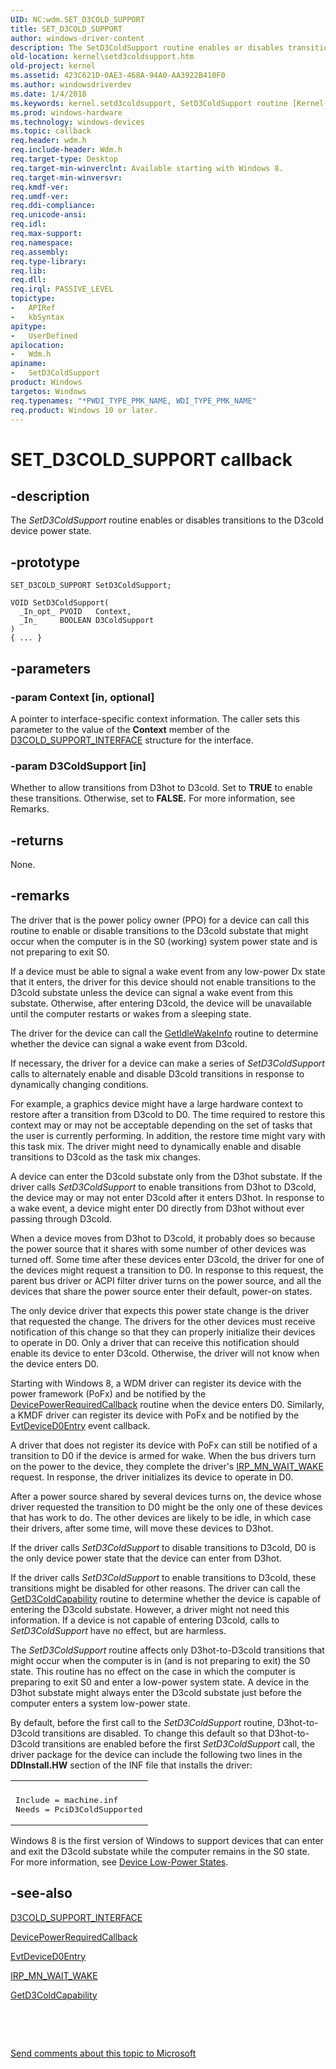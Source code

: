```yaml
---
UID: NC:wdm.SET_D3COLD_SUPPORT
title: SET_D3COLD_SUPPORT
author: windows-driver-content
description: The SetD3ColdSupport routine enables or disables transitions to the D3cold device power state.
old-location: kernel\setd3coldsupport.htm
old-project: kernel
ms.assetid: 423C621D-0AE3-468A-94A0-AA3922B410F0
ms.author: windowsdriverdev
ms.date: 1/4/2018
ms.keywords: kernel.setd3coldsupport, SetD3ColdSupport routine [Kernel-Mode Driver Architecture], SetD3ColdSupport, SET_D3COLD_SUPPORT, SET_D3COLD_SUPPORT, wdm/SetD3ColdSupport
ms.prod: windows-hardware
ms.technology: windows-devices
ms.topic: callback
req.header: wdm.h
req.include-header: Wdm.h
req.target-type: Desktop
req.target-min-winverclnt: Available starting with Windows 8.
req.target-min-winversvr: 
req.kmdf-ver: 
req.umdf-ver: 
req.ddi-compliance: 
req.unicode-ansi: 
req.idl: 
req.max-support: 
req.namespace: 
req.assembly: 
req.type-library: 
req.lib: 
req.dll: 
req.irql: PASSIVE_LEVEL
topictype:
-	APIRef
-	kbSyntax
apitype:
-	UserDefined
apilocation:
-	Wdm.h
apiname:
-	SetD3ColdSupport
product: Windows
targetos: Windows
req.typenames: "*PWDI_TYPE_PMK_NAME, WDI_TYPE_PMK_NAME"
req.product: Windows 10 or later.
---
```


# SET_D3COLD_SUPPORT callback


## -description


The <i>SetD3ColdSupport</i> routine enables or disables transitions to the D3cold device power state.


## -prototype


````
SET_D3COLD_SUPPORT SetD3ColdSupport;

VOID SetD3ColdSupport(
  _In_opt_ PVOID   Context,
  _In_     BOOLEAN D3ColdSupport
)
{ ... }
````


## -parameters




### -param Context [in, optional]

A pointer to interface-specific context information. The caller sets this parameter to the value of the <b>Context</b> member of the <a href="..\wdm\ns-wdm-_d3cold_support_interface.md">D3COLD_SUPPORT_INTERFACE</a> structure for the interface.


### -param D3ColdSupport [in]

Whether to allow transitions from D3hot to D3cold. Set to <b>TRUE</b> to enable these transitions. Otherwise, set to <b>FALSE.</b> For more information, see Remarks.


## -returns


None.



## -remarks


The driver that is the power policy owner (PPO) for a device can call this routine to enable or disable transitions to the D3cold substate that might occur when the computer is in the S0 (working) system power state and is not preparing to exit S0.

If a device must be able to signal a wake event from any low-power Dx state that it enters, the driver for this device should not enable transitions to the D3cold substate unless the device can signal a wake event from this substate. Otherwise, after entering D3cold, the device will be unavailable until the computer restarts or wakes from a sleeping state.

The driver for the device can call the <a href="..\wdm\nc-wdm-get_idle_wake_info.md">GetIdleWakeInfo</a> routine to determine whether the device can signal a wake event from D3cold.

If necessary, the driver for a device can make a series of <i>SetD3ColdSupport</i> calls to alternately enable and disable D3cold transitions in response to dynamically changing conditions.

For example, a graphics device might have a large hardware context to restore after a transition from D3cold to D0. The time required to restore this context may or may not be acceptable depending on the set of tasks that the user is currently performing. In addition, the restore time might vary with this task mix. The driver might need to dynamically enable and disable transitions to D3cold as the task mix changes.

A device can enter the D3cold substate only from the D3hot substate. If the driver calls <i>SetD3ColdSupport</i> to enable transitions from D3hot to D3cold, the device may or may not enter D3cold after it enters D3hot. In response to a wake event, a device might enter D0 directly from D3hot without ever passing through D3cold.

When a device moves from D3hot to D3cold, it probably does so because the power source that it shares with some number of other devices was turned off. Some time after these devices enter D3cold, the driver for one of the devices might request a transition to D0. In response to this request, the parent bus driver or ACPI filter driver turns on the power source, and all the devices that share the power source enter their default, power-on states.

The only device driver that expects this power state change is the driver that requested the change. The drivers for the other devices must receive notification of this change so that they can properly initialize their devices to operate in D0. Only a driver that can receive this notification should enable its device to enter D3cold. Otherwise, the driver will not know when the device enters D0.

Starting with Windows 8, a WDM driver can register its device with the power framework (PoFx) and be notified by the <a href="https://msdn.microsoft.com/library/windows/hardware/hh450949">DevicePowerRequiredCallback</a> routine when the device enters D0. Similarly, a KMDF driver can register its device with PoFx and be notified by the <a href="..\wdfdevice\nc-wdfdevice-evt_wdf_device_d0_entry.md">EvtDeviceD0Entry</a> event callback.

A driver that does not register its device with PoFx can still be notified of a transition to D0 if the device is armed for wake. When the bus drivers turn on the power to the device, they complete the driver's <a href="https://msdn.microsoft.com/library/windows/hardware/ff551766">IRP_MN_WAIT_WAKE</a> request. In response, the driver initializes its device to operate in D0.

After a power source shared by several devices turns on, the device whose driver requested the transition to D0 might be the only one of these devices that has work to do. The other devices are likely to be idle, in which case their drivers, after some time, will move these devices to D3hot.

If the driver calls <i>SetD3ColdSupport</i> to disable transitions to D3cold, D0 is the only device power state that the device can enter from D3hot.

If the driver calls <i>SetD3ColdSupport</i> to enable transitions to D3cold, these transitions might be disabled for other reasons. The driver can call the <a href="..\wdm\nc-wdm-get_d3cold_capability.md">GetD3ColdCapability</a> routine to determine whether the device is capable of entering the D3cold substate. However, a driver might not need this information. If a device is not capable of entering D3cold, calls to <i>SetD3ColdSupport</i> have no effect, but are harmless.

The <i>SetD3ColdSupport</i> routine affects only D3hot-to-D3cold transitions that might occur when the computer is in (and is not preparing to exit) the S0 state. This routine has no effect on the case in which the computer is preparing to exit S0 and enter a low-power system state. A device in the D3hot substate might always enter the D3cold substate just before the computer enters a system low-power state.

By default, before the first call to the <i>SetD3ColdSupport</i> routine, D3hot-to-D3cold transitions are disabled. To change this default so that D3hot-to-D3cold transitions are enabled before the first <i>SetD3ColdSupport</i> call, the driver package for the device can include the following two lines in the <b>DDInstall.HW</b> section of the INF file that installs the driver:
<div class="code"><span codelanguage=""><table>
<tr>
<th></th>
</tr>
<tr>
<td>
<pre>Include = machine.inf
Needs = PciD3ColdSupported
</pre>
</td>
</tr>
</table></span></div>Windows 8 is the first version of Windows to support devices that can enter and exit the D3cold substate while the computer remains in the S0 state. For more information, see <a href="https://msdn.microsoft.com/library/windows/hardware/ff543186">Device Low-Power States</a>.



## -see-also

<a href="..\wdm\ns-wdm-_d3cold_support_interface.md">D3COLD_SUPPORT_INTERFACE</a>

<a href="https://msdn.microsoft.com/library/windows/hardware/hh450949">DevicePowerRequiredCallback</a>

<a href="..\wdfdevice\nc-wdfdevice-evt_wdf_device_d0_entry.md">EvtDeviceD0Entry</a>

<a href="https://msdn.microsoft.com/library/windows/hardware/ff551766">IRP_MN_WAIT_WAKE</a>

<a href="..\wdm\nc-wdm-get_d3cold_capability.md">GetD3ColdCapability</a>

 

 

<a href="mailto:wsddocfb@microsoft.com?subject=Documentation%20feedback [kernel\kernel]:%20SET_D3COLD_SUPPORT routine%20 RELEASE:%20(1/4/2018)&amp;body=%0A%0APRIVACY STATEMENT%0A%0AWe use your feedback to improve the documentation. We don't use your email address for any other purpose, and we'll remove your email address from our system after the issue that you're reporting is fixed. While we're working to fix this issue, we might send you an email message to ask for more info. Later, we might also send you an email message to let you know that we've addressed your feedback.%0A%0AFor more info about Microsoft's privacy policy, see http://privacy.microsoft.com/en-us/default.aspx." title="Send comments about this topic to Microsoft">Send comments about this topic to Microsoft</a>

